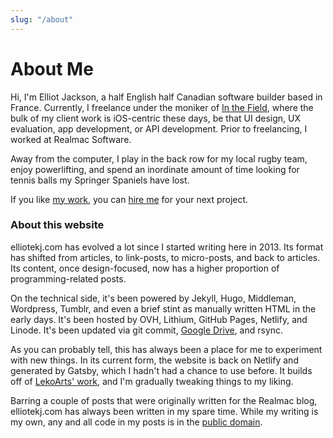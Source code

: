 ```yaml
---
slug: "/about"
---
```


# About Me

Hi, I'm Elliot Jackson, a half English half Canadian software builder based in France. Currently, I freelance under the moniker of [In the Field](http://inthefield.co), where the bulk of my client work is iOS-centric these days, be that UI design, UX evaluation, app development, or API development. Prior to freelancing, I worked at Realmac Software.

Away from the computer, I play in the back row for my local rugby team, enjoy powerlifting, and spend an inordinate amount of time looking for tennis balls my Springer Spaniels have lost.

If you like [my work](http://inthefield.co/resume), you can [hire me](/hire) for your next project.

### About this website

elliotekj.com has evolved a lot since I started writing here in 2013. Its format has shifted from articles, to link-posts, to micro-posts, and back to articles. Its content, once design-focused, now has a higher proportion of programming-related posts.

On the technical side, it's been powered by Jekyll, Hugo, Middleman, Wordpress, Tumblr, and even a brief stint as manually written HTML in the early days. It's been hosted by OVH, Lithium, GitHub Pages, Netlify, and Linode. It's been updated via git commit, [Google Drive](/2017/08/03/google-drive-and-hugo-the-new-publishing-setup-for-this-blog), and rsync.

As you can probably tell, this has always been a place for me to experiment with new things. In its current form, the website is back on Netlify and generated by Gatsby, which I hadn't had a chance to use before. It builds off of [LekoArts' work](https://github.com/LekoArts/gatsby-themes/tree/master/themes/gatsby-theme-minimal-blog), and I'm gradually tweaking things to my liking.

Barring a couple of posts that were originally written for the Realmac blog, elliotekj.com has always been written in my spare time. While my writing is my own, any and all code in my posts is in the [public domain](https://unlicense.org/).
